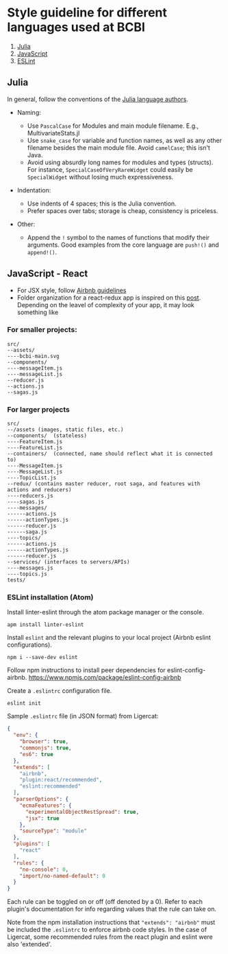 # Style guideline for different languages used at BCBI

1. [Julia](#julia)
2. [JavaScript](#javascript_react)
3. [ESLint](#eslint)

## Julia
In general, follow the conventions of the [Julia language authors](http://docs.julialang.org/en/release-0.5/manual/style-guide/).

* Naming:
  * Use `PascalCase` for Modules and main module filename. E.g., MultivariateStats.jl
  * Use `snake_case` for variable and function names, as well as any other filename besides the main module file. Avoid `camelCase`; this isn't Java.
  * Avoid using absurdly long names for modules and types (structs). For instance, `SpecialCaseOfVeryRareWidget` could easily be `SpecialWidget` without losing much expressiveness. 

* Indentation:
  * Use indents of 4 spaces; this is the Julia convention.
  * Prefer spaces over tabs; storage is cheap, consistency is priceless.

* Other:
  * Append the `!` symbol to the names of functions that modify their arguments. Good examples from the core language are `push!()` and `append!()`.

<a name="javascript_react"/></a>
## JavaScript - React

* For JSX style, follow [Airbnb guidelines](https://github.com/airbnb/javascript/tree/master/react)
* Folder organization for a react-redux app is inspired on this [post](https://www.robinwieruch.de/tips-to-learn-react-redux/#folderOrganization). Depending on the leavel of complexity of your app, it may look something like

### For smaller projects:

```
src/
--assets/
----bcbi-main.svg
--components/
----messageItem.js
----messageList.js
--reducer.js
--actions.js
--sagas.js
```

### For larger projects

```
src/
--/assets (images, static files, etc.)
--components/  (stateless)
----FeatureItem.js
----FeatureList.js
--containers/  (connected, name should reflect what it is connected to)
----MessageItem.js
----MessageList.js
----TopicList.js
--redux/ (contains master reducer, root saga, and features with actions and reducers)
----reducers.js
----sagas.js
----messages/
------actions.js
------actionTypes.js
------reducer.js
------saga.js
----topics/
------actions.js
------actionTypes.js
------reducer.js
--services/ (interfaces to servers/APIs)
----messages.js
----topics.js
tests/
```

<a name="eslint"/></a>
### ESLint installation (Atom)


Install linter-eslint through the atom package manager or the console.

```console
apm install linter-eslint
```
Install `eslint` and the relevant plugins to your local project (Airbnb eslint configurations).

```console
npm i --save-dev eslint
```

Follow npm instructions to install peer dependencies for eslint-config-airbnb. https://www.npmjs.com/package/eslint-config-airbnb

Create a `.eslintrc` configuration file.

```console
eslint init
```

Sample `.eslintrc` file (in JSON format) from Ligercat:

```json
{
  "env": {
    "browser": true,
    "commonjs": true,
    "es6": true
  },
  "extends": [
    "airbnb",
    "plugin:react/recommended",
    "eslint:recommended"
  ],
  "parserOptions": {
    "ecmaFeatures": {
      "experimentalObjectRestSpread": true,
      "jsx": true
    },
    "sourceType": "module"
  },
  "plugins": [
    "react"
  ],
  "rules": {
    "no-console": 0,
    "import/no-named-default": 0
  }
}
```

Each rule can be toggled on or off (off denoted by a 0). Refer to each plugin's documentation for info regarding values that the rule can take on.

Note from the npm installation instructions that `"extends": "airbnb"` must be included the `.eslintrc` to enforce airbnb code styles. In the case of Ligercat, some recommended rules from the react plugin and eslint were also 'extended'.
